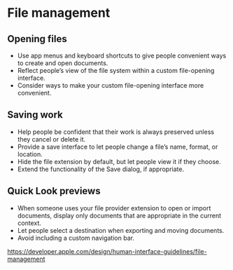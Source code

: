 # File management
## Opening files
- Use app menus and keyboard shortcuts to give people convenient ways to create and open documents.
- Reflect people’s view of the file system within a custom file-opening interface.
- Consider ways to make your custom file-opening interface more convenient.

## Saving work
- Help people be confident that their work is always preserved unless they cancel or delete it.
- Provide a save interface to let people change a file’s name, format, or location.
- Hide the file extension by default, but let people view it if they choose.
- Extend the functionality of the Save dialog, if appropriate.

## Quick Look previews
- When someone uses your file provider extension to open or import documents, display only documents that are appropriate in the current context.
- Let people select a destination when exporting and moving documents.
- Avoid including a custom navigation bar.

https://developer.apple.com/design/human-interface-guidelines/file-management
